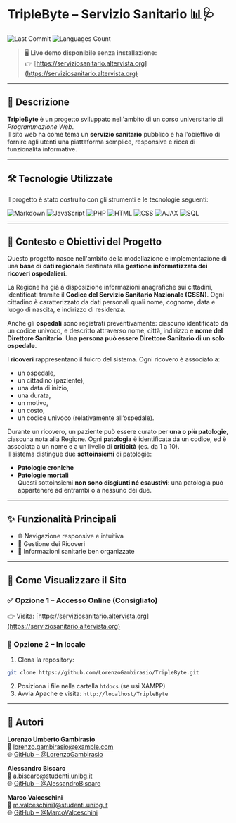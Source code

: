 # TripleByte – Servizio Sanitario 📊🩺

![Last Commit](https://img.shields.io/github/last-commit/LorenzoGambirasio/TripleByte?style=for-the-badge)
![Languages Count](https://img.shields.io/github/languages/count/LorenzoGambirasio/TripleByte?style=for-the-badge)


> 🖥️ **Live demo disponibile senza installazione:**  
> 👉 [https://serviziosanitario.altervista.org](https://serviziosanitario.altervista.org)

---

## 📌 Descrizione

**TripleByte** è un progetto sviluppato nell'ambito di un corso universitario di *Programmazione Web*.  
Il sito web ha come tema un **servizio sanitario** pubblico e ha l'obiettivo di fornire agli utenti una piattaforma semplice, responsive e ricca di funzionalità informative.

---

## 🛠️ Tecnologie Utilizzate

Il progetto è stato costruito con gli strumenti e le tecnologie seguenti:

![Markdown](https://img.shields.io/badge/Markdown-000?logo=markdown&logoColor=white&style=for-the-badge)
![JavaScript](https://img.shields.io/badge/JavaScript-F7DF1E?logo=javascript&logoColor=black&style=for-the-badge)
![PHP](https://img.shields.io/badge/PHP-777BB4?logo=php&logoColor=white&style=for-the-badge)
![HTML](https://img.shields.io/badge/HTML5-E34F26?logo=html5&logoColor=white&style=for-the-badge)
![CSS](https://img.shields.io/badge/CSS3-1572B6?logo=css3&logoColor=white&style=for-the-badge)
![AJAX](https://img.shields.io/badge/AJAX-000000?logo=javascript&logoColor=white&style=for-the-badge)
![SQL](https://img.shields.io/badge/SQL-4479A1?logo=mysql&logoColor=white&style=for-the-badge)


---

## 🧾 Contesto e Obiettivi del Progetto

Questo progetto nasce nell'ambito della modellazione e implementazione di una **base di dati regionale** destinata alla **gestione informatizzata dei ricoveri ospedalieri**.

La Regione ha già a disposizione informazioni anagrafiche sui cittadini, identificati tramite il **Codice del Servizio Sanitario Nazionale (CSSN)**. Ogni cittadino è caratterizzato da dati personali quali nome, cognome, data e luogo di nascita, e indirizzo di residenza.

Anche gli **ospedali** sono registrati preventivamente: ciascuno identificato da un codice univoco, e descritto attraverso nome, città, indirizzo e **nome del Direttore Sanitario**. Una **persona può essere Direttore Sanitario di un solo ospedale**.

I **ricoveri** rappresentano il fulcro del sistema. Ogni ricovero è associato a:
- un ospedale,
- un cittadino (paziente),
- una data di inizio,
- una durata,
- un motivo,
- un costo,
- un codice univoco (relativamente all’ospedale).

Durante un ricovero, un paziente può essere curato per **una o più patologie**, ciascuna nota alla Regione. Ogni **patologia** è identificata da un codice, ed è associata a un nome e a un livello di **criticità** (es. da 1 a 10).  
Il sistema distingue due **sottoinsiemi** di patologie:
- **Patologie croniche**
- **Patologie mortali**  
Questi sottoinsiemi **non sono disgiunti né esaustivi**: una patologia può appartenere ad entrambi o a nessuno dei due.

---

## ✨ Funzionalità Principali

- 🌐 Navigazione responsive e intuitiva
- 📧 Gestione dei Ricoveri
- 📄 Informazioni sanitarie ben organizzate

---

## 🚀 Come Visualizzare il Sito

### ✅ Opzione 1 – Accesso Online (Consigliato)
👉 Visita: [https://serviziosanitario.altervista.org](https://serviziosanitario.altervista.org)

### 🧪 Opzione 2 – In locale
1. Clona la repository:

```bash
git clone https://github.com/LorenzoGambirasio/TripleByte.git
```

2. Posiziona i file nella cartella `htdocs` (se usi XAMPP)
3. Avvia Apache e visita: `http://localhost/TripleByte`

---

## 👤 Autori

**Lorenzo Umberto Gambirasio**  
📧 [lorenzo.gambirasio@example.com](mailto:l.gambirasio3@studenti.unibg.it)  
🌐 [GitHub – @LorenzoGambirasio](https://github.com/LorenzoGambirasio)

**Alessandro Biscaro**  
📧 [a.biscaro@studenti.unibg.it](mailto:a.biscaro@studenti.unibg.it)  
🌐 [GitHub – @AlessandroBiscaro](https://github.com/AlessandroBiscaro)

**Marco Valceschini**  
📧 [m.valceschini1@studenti.unibg.it](mailto:m.valceschini1@studenti.unibg.it)  
🌐 [GitHub – @MarcoValceschini](https://github.com/MarcoValceschini)



